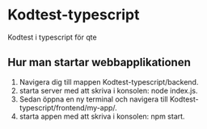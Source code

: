 # Kodtest-typescript
Kodtest i typescript för qte

  Hur man startar webbapplikationen
-----------------------------------

1. Navigera dig till mappen Kodtest-typescript/backend.
2. starta server med att skriva i konsolen: node index.js.
3. Sedan öppna en ny terminal och navigera till Kodtest-typescript/frontend/my-app/.
4. starta appen med att skriva i konsolen: npm start.
